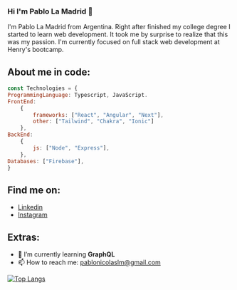### Hi I'm Pablo La Madrid 👋

I'm Pablo La Madrid from Argentina.
Right after finished my college degree I started to learn web development.
It took me by surprise to realize that this was my passion. I'm currently focused on full stack web development at Henry's bootcamp.


## About me in code:
```js 
const Technologies = {
ProgrammingLanguage: Typescript, JavaScript.
FrontEnd: 
	{
		frameworks: ["React", "Angular", "Next"],
		other: ["Tailwind", "Chakra", "Ionic"]
	},
BackEnd: 
	{
		js: ["Node", "Express"],
	},
Databases: ["Firebase"],
}
```

## Find me on:

- [Linkedin](https://www.linkedin.com/in/pablo-la-madrid-934298248/)
- [Instagram](https://www.instagram.com/pablo.lamadrid.1/)
## Extras:
- 🌱 I’m currently learning **GraphQL**
- 📫 How to reach me: pablonicolaslm@gmail.com


[![Top Langs](https://github-readme-stats.vercel.app/api/top-langs/?username=silhouett12&layout=compact)](https://github.com/anuraghazra/github-readme-stats)

<!--
**Silhouett12/Silhouett12** is a ✨ _special_ ✨ repository because its `README.md` (this file) appears on your GitHub profile.

Here are some ideas to get you started:

- 🔭 I’m currently working on ...
- 🌱 I’m currently learning ...
- 👯 I’m looking to collaborate on ...
- 🤔 I’m looking for help with ...
- 💬 Ask me about ...
- 📫 How to reach me: ...
- 😄 Pronouns: ...
- ⚡ Fun fact: ...
-->
